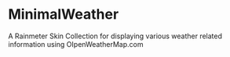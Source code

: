 # MinimalWeather
A Rainmeter Skin Collection for displaying various weather related information using OIpenWeatherMap.com
